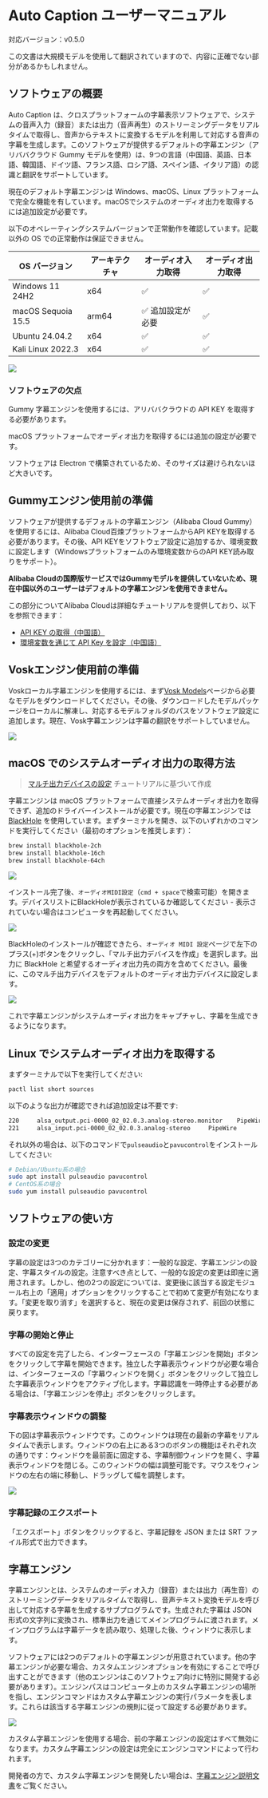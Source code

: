 # Auto Caption ユーザーマニュアル

対応バージョン：v0.5.0

この文書は大規模モデルを使用して翻訳されていますので、内容に正確でない部分があるかもしれません。

## ソフトウェアの概要

Auto Caption は、クロスプラットフォームの字幕表示ソフトウェアで、システムの音声入力（録音）または出力（音声再生）のストリーミングデータをリアルタイムで取得し、音声からテキストに変換するモデルを利用して対応する音声の字幕を生成します。このソフトウェアが提供するデフォルトの字幕エンジン（アリババクラウド Gummy モデルを使用）は、9つの言語（中国語、英語、日本語、韓国語、ドイツ語、フランス語、ロシア語、スペイン語、イタリア語）の認識と翻訳をサポートしています。

現在のデフォルト字幕エンジンは Windows、macOS、Linux プラットフォームで完全な機能を有しています。macOSでシステムのオーディオ出力を取得するには追加設定が必要です。

以下のオペレーティングシステムバージョンで正常動作を確認しています。記載以外の OS での正常動作は保証できません。

| OS バージョン        | アーキテクチャ | オーディオ入力取得 | オーディオ出力取得 |
| ------------------- | ------------- | ------------------ | ------------------ |
| Windows 11 24H2     | x64           | ✅                  | ✅                  |
| macOS Sequoia 15.5  | arm64         | ✅ 追加設定が必要      | ✅                  |
| Ubuntu 24.04.2      | x64           | ✅                  | ✅                  |
| Kali Linux 2022.3   | x64           | ✅                  | ✅                  |

![](../../assets/media/main_ja.png)

### ソフトウェアの欠点

Gummy 字幕エンジンを使用するには、アリババクラウドの API KEY を取得する必要があります。

macOS プラットフォームでオーディオ出力を取得するには追加の設定が必要です。

ソフトウェアは Electron で構築されているため、そのサイズは避けられないほど大きいです。

## Gummyエンジン使用前の準備

ソフトウェアが提供するデフォルトの字幕エンジン（Alibaba Cloud Gummy）を使用するには、Alibaba Cloud百煉プラットフォームからAPI KEYを取得する必要があります。その後、API KEYをソフトウェア設定に追加するか、環境変数に設定します（Windowsプラットフォームのみ環境変数からのAPI KEY読み取りをサポート）。

**Alibaba Cloudの国際版サービスではGummyモデルを提供していないため、現在中国以外のユーザーはデフォルトの字幕エンジンを使用できません。**

この部分についてAlibaba Cloudは詳細なチュートリアルを提供しており、以下を参照できます：

- [API KEY の取得（中国語）](https://help.aliyun.com/zh/model-studio/get-api-key)
- [環境変数を通じて API Key を設定（中国語）](https://help.aliyun.com/zh/model-studio/configure-api-key-through-environment-variables)

## Voskエンジン使用前の準備

Voskローカル字幕エンジンを使用するには、まず[Vosk Models](https://alphacephei.com/vosk/models)ページから必要なモデルをダウンロードしてください。その後、ダウンロードしたモデルパッケージをローカルに解凍し、対応するモデルフォルダのパスをソフトウェア設定に追加します。現在、Vosk字幕エンジンは字幕の翻訳をサポートしていません。

![](../../assets/media/vosk_ja.png)

## macOS でのシステムオーディオ出力の取得方法

> [マルチ出力デバイスの設定](https://github.com/ExistentialAudio/BlackHole/wiki/Multi-Output-Device) チュートリアルに基づいて作成


字幕エンジンは macOS プラットフォームで直接システムオーディオ出力を取得できず、追加のドライバーインストールが必要です。現在の字幕エンジンでは [BlackHole](https://github.com/ExistentialAudio/BlackHole) を使用しています。まずターミナルを開き、以下のいずれかのコマンドを実行してください（最初のオプションを推奨します）：

```bash
brew install blackhole-2ch
brew install blackhole-16ch
brew install blackhole-64ch
```

![](../img/03.png)

インストール完了後、`オーディオMIDI設定`（`cmd + space`で検索可能）を開きます。デバイスリストにBlackHoleが表示されているか確認してください - 表示されていない場合はコンピュータを再起動してください。

![](../img/04.png)

BlackHoleのインストールが確認できたら、`オーディオ MIDI 設定`ページで左下のプラス(+)ボタンをクリックし、「マルチ出力デバイスを作成」を選択します。出力に BlackHole と希望するオーディオ出力先の両方を含めてください。最後に、このマルチ出力デバイスをデフォルトのオーディオ出力デバイスに設定します。

![](../img/05.png)

これで字幕エンジンがシステムオーディオ出力をキャプチャし、字幕を生成できるようになります。

## Linux でシステムオーディオ出力を取得する

まずターミナルで以下を実行してください:

```bash
pactl list short sources
```

以下のような出力が確認できれば追加設定は不要です:

```bash
220     alsa_output.pci-0000_02_02.0.3.analog-stereo.monitor    PipeWire        s16le 2ch 48000Hz       SUSPENDED
221     alsa_input.pci-0000_02_02.0.3.analog-stereo     PipeWire        s16le 2ch 48000Hz       SUSPENDED
```

それ以外の場合は、以下のコマンドで`pulseaudio`と`pavucontrol`をインストールしてください:

```bash
# Debian/Ubuntu系の場合
sudo apt install pulseaudio pavucontrol
# CentOS系の場合
sudo yum install pulseaudio pavucontrol
```

## ソフトウェアの使い方

### 設定の変更

字幕の設定は3つのカテゴリーに分かれます：一般的な設定、字幕エンジンの設定、字幕スタイルの設定。注意すべき点として、一般的な設定の変更は即座に適用されます。しかし、他の2つの設定については、変更後に該当する設定モジュール右上の「適用」オプションをクリックすることで初めて変更が有効になります。「変更を取り消す」を選択すると、現在の変更は保存されず、前回の状態に戻ります。

### 字幕の開始と停止

すべての設定を完了したら、インターフェースの「字幕エンジンを開始」ボタンをクリックして字幕を開始できます。独立した字幕表示ウィンドウが必要な場合は、インターフェースの「字幕ウィンドウを開く」ボタンをクリックして独立した字幕表示ウィンドウをアクティブ化します。字幕認識を一時停止する必要がある場合は、「字幕エンジンを停止」ボタンをクリックします。

### 字幕表示ウィンドウの調整

下の図は字幕表示ウィンドウです。このウィンドウは現在の最新の字幕をリアルタイムで表示します。ウィンドウの右上にある3つのボタンの機能はそれぞれ次の通りです：ウィンドウを最前面に固定する、字幕制御ウィンドウを開く、字幕表示ウィンドウを閉じる。このウィンドウの幅は調整可能です。マウスをウィンドウの左右の端に移動し、ドラッグして幅を調整します。

![](../img/01.png)

### 字幕記録のエクスポート

「エクスポート」ボタンをクリックすると、字幕記録を JSON または SRT ファイル形式で出力できます。

## 字幕エンジン

字幕エンジンとは、システムのオーディオ入力（録音）または出力（再生音）のストリーミングデータをリアルタイムで取得し、音声テキスト変換モデルを呼び出して対応する字幕を生成するサブプログラムです。生成された字幕は JSON 形式の文字列に変換され、標準出力を通じてメインプログラムに渡されます。メインプログラムは字幕データを読み取り、処理した後、ウィンドウに表示します。

ソフトウェアには2つのデフォルトの字幕エンジンが用意されています。他の字幕エンジンが必要な場合、カスタムエンジンオプションを有効にすることで呼び出すことができます（他のエンジンはこのソフトウェア向けに特別に開発する必要があります）。エンジンパスはコンピュータ上のカスタム字幕エンジンの場所を指し、エンジンコマンドはカスタム字幕エンジンの実行パラメータを表します。これらは該当する字幕エンジンの規則に従って設定する必要があります。

![](../img/02_ja.png)

カスタム字幕エンジンを使用する場合、前の字幕エンジンの設定はすべて無効になります。カスタム字幕エンジンの設定は完全にエンジンコマンドによって行われます。

開発者の方で、カスタム字幕エンジンを開発したい場合は、[字幕エンジン説明文書](../engine-manual/ja.md)をご覧ください。
